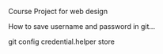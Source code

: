Course Project for web design

How to save username and password in git... 

git config credential.helper store
